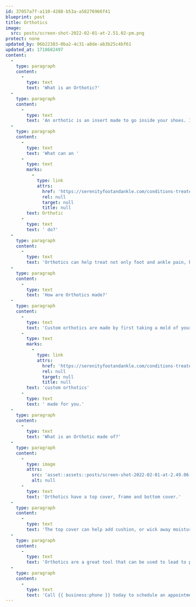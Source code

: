 ```yaml
---
id: 37057a7f-a110-4288-b53a-a58276966f41
blueprint: post
title: Orthotics
image:
  src: posts/screen-shot-2022-02-01-at-2.51.02-pm.png
protect: none
updated_by: 06b22383-0ba2-4c31-a8de-ab3b25c4bf61
updated_at: 1718682497
content:
  -
    type: paragraph
    content:
      -
        type: text
        text: 'What is an Orthotic?'
  -
    type: paragraph
    content:
      -
        type: text
        text: 'An orthotic is an insert made to go inside your shoes. It can be as simple as a heel lift, or a custom orthotic made to support your arch type or treat your specific pathology.'
  -
    type: paragraph
    content:
      -
        type: text
        text: 'What can an '
      -
        type: text
        marks:
          -
            type: link
            attrs:
              href: 'https://serenityfootandankle.com/conditions-treated/custom-orthotics-custom-orthotics-for-foot-pain-orthotics-for-ankle-pain-custom-orthotics-are-great/'
              rel: null
              target: null
              title: null
        text: Orthotic
      -
        type: text
        text: ' do?'
  -
    type: paragraph
    content:
      -
        type: text
        text: 'Orthotics can help treat not only foot and ankle pain, but can also help relieve hip, knee, and back pain. Your lower limbs work as a unit and if one part isn’t biomechanically functioning the way it should, this can affect other aspects of lower limb, leading to pain. Orthotics can help treat this because they can help realign your lower limb from the foundation. Orthotics can help put your feet in the correct alignment, leading to pain relief.'
  -
    type: paragraph
    content:
      -
        type: text
        text: 'How are Orthotics made?'
  -
    type: paragraph
    content:
      -
        type: text
        text: 'Custom orthotics are made by first taking a mold of your feet in office. This can be done electronically with a scan or plaster. Your podiatrist will also do a biomechanical exam, take into consideration your foot pathology and what is causing your pain and write a prescription based off of their evaluation to have a pair of '
      -
        type: text
        marks:
          -
            type: link
            attrs:
              href: 'https://serenityfootandankle.com/conditions-treated/custom-orthotics-custom-orthotics-for-foot-pain-orthotics-for-ankle-pain-custom-orthotics-are-great/'
              rel: null
              target: null
              title: null
        text: 'custom orthotics'
      -
        type: text
        text: ' made for you.'
  -
    type: paragraph
    content:
      -
        type: text
        text: 'What is an Orthotic made of?'
  -
    type: paragraph
    content:
      -
        type: image
        attrs:
          src: 'asset::assets::posts/screen-shot-2022-02-01-at-2.49.06-pm.png'
          alt: null
      -
        type: text
        text: 'Orthotics have a top cover, frame and bottom cover.'
  -
    type: paragraph
    content:
      -
        type: text
        text: 'The top cover can help add cushion, or wick away moisture. They can be made out of material such as spenco, prolite, EVA, suede and much more. The bottom cover uses material to help with slippage and can be made from materials such as suede, protex, or myolite. The frame is the main part of the orthotic and can be made of different materials to be more or less rigid or flexible. The frame is the main part of the orthotic that controls the position of your heel and the level of arch support.'
  -
    type: paragraph
    content:
      -
        type: text
        text: 'Orthotics are a great tool that can be used to lead to pain relief not only in the foot and ankle, but also in the knees, hip and back!'
  -
    type: paragraph
    content:
      -
        type: text
        text: 'Call {{ business:phone }} today to schedule an appointment to talk about your custom pair of orthotics!'
---
```


